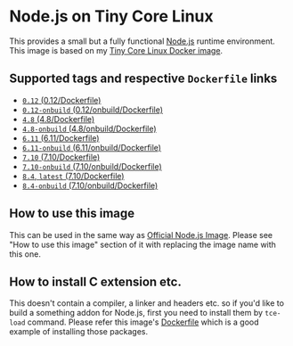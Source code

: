 Node.js on Tiny Core Linux
=========================

This provides a small but a fully functional [Node.js](https://nodejs.org/) runtime environment. This image is based on my [Tiny Core Linux Docker image](https://hub.docker.com/r/tatsushid/tinycore/).

## Supported tags and respective `Dockerfile` links

- [`0.12` (0.12/Dockerfile)](https://github.com/tatsushid/docker-tinycore-node/blob/master/0.12/Dockerfile)
- [`0.12-onbuild` (0.12/onbuild/Dockerfile)](https://github.com/tatsushid/docker-tinycore-node/blob/master/0.12/onbuild/Dockerfile)
- [`4.8` (4.8/Dockerfile)](https://github.com/tatsushid/docker-tinycore-node/blob/master/4.8/Dockerfile)
- [`4.8-onbuild` (4.8/onbuild/Dockerfile)](https://github.com/tatsushid/docker-tinycore-node/blob/master/4.8/onbuild/Dockerfile)
- [`6.11` (6.11/Dockerfile)](https://github.com/tatsushid/docker-tinycore-node/blob/master/6.11/Dockerfile)
- [`6.11-onbuild` (6.11/onbuild/Dockerfile)](https://github.com/tatsushid/docker-tinycore-node/blob/master/6.11/onbuild/Dockerfile)
- [`7.10` (7.10/Dockerfile)](https://github.com/tatsushid/docker-tinycore-node/blob/master/7.10/Dockerfile)
- [`7.10-onbuild` (7.10/onbuild/Dockerfile)](https://github.com/tatsushid/docker-tinycore-node/blob/master/7.10/onbuild/Dockerfile)
- [`8.4`, `latest` (7.10/Dockerfile)][Latest Dockerfile]
- [`8.4-onbuild` (7.10/onbuild/Dockerfile)](https://github.com/tatsushid/docker-tinycore-node/blob/master/8.4/onbuild/Dockerfile)

## How to use this image

This can be used in the same way as [Official Node.js Image](https://hub.docker.com/_/node/). Please see "How to use this image" section of it with replacing the image name with this one.

## How to install C extension etc.

This doesn't contain a compiler, a linker and headers etc. so if you'd like to build a something addon for Node.js, first you need to install them by `tce-load` command. Please refer this image's [Dockerfile][Latest Dockerfile] which is a good example of installing those packages.

[Latest Dockerfile]: https://github.com/tatsushid/docker-tinycore-node/blob/master/8.4/Dockerfile
